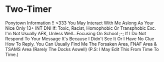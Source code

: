 # Two-Timer
Ponytown Information !! &lt;333
You May Interact With Me Aslong As Your Nice
Only 13+ INT
DNI If: Toxic, Racist, Homophobic Or Transphobic Exc.
I'm Not Usually AFK, Unless Well...Focusing On School ;-;
If I Do Not Respond To Your Message It's Because I Didn't See It Or I Have No Clue How To Reply.
You Can Usually Find Me The Forsaken Area, FNAF Area & TSAMS Area (Rarely The Docks Aswell)
(P.S: I May Edit This From Time To Time.)
